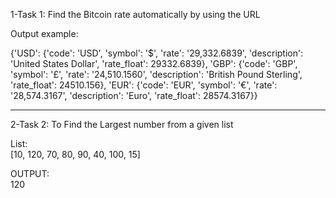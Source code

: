 1-Task 1:
Find the Bitcoin rate automatically by using the URL 

Output example:

{'USD': {'code': 'USD', 'symbol': '&#36;', 'rate': '29,332.6839', 'description': 'United States Dollar', 'rate_float': 29332.6839}, 
'GBP': {'code': 'GBP', 'symbol': '&pound;', 'rate': '24,510.1560', 'description': 'British Pound Sterling', 'rate_float': 24510.156},
'EUR': {'code': 'EUR', 'symbol': '&euro;', 'rate': '28,574.3167', 'description': 'Euro', 'rate_float': 28574.3167}}


----------------------------------------------------------------------------------------------------------------------------------

2-Task 2: 
To Find the Largest number from a given list 

List:  
[10, 120, 70, 80, 90, 40, 100, 15]

OUTPUT:  
120
